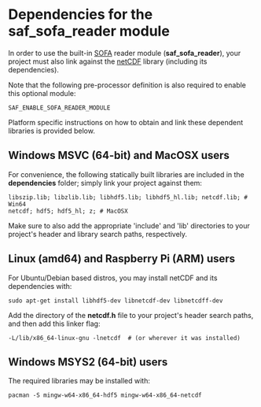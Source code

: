 # Dependencies for the saf_sofa_reader module 

In order to use the built-in [SOFA](https://www.sofaconventions.org/mediawiki/index.php/SOFA_(Spatially_Oriented_Format_for_Acoustics)) reader module (**saf_sofa_reader**), your project must also link against the [netCDF](https://www.unidata.ucar.edu/software/netcdf/) library (including its dependencies). 

Note that the following pre-processor definition is also required to enable this optional module:

```
SAF_ENABLE_SOFA_READER_MODULE
```

Platform specific instructions on how to obtain and link these dependent libraries is provided below.


## Windows MSVC (64-bit) and MacOSX users

For convenience, the following statically built libraries are included in the **dependencies** folder; simply link your project against them:

```
libszip.lib; libzlib.lib; libhdf5.lib; libhdf5_hl.lib; netcdf.lib; # Win64
netcdf; hdf5; hdf5_hl; z; # MacOSX
```

Make sure to also add the appropriate 'include' and 'lib' directories to your project's header and library search paths, respectively.


## Linux (amd64) and Raspberry Pi (ARM) users

For Ubuntu/Debian based distros, you may install netCDF and its dependencies with:

```
sudo apt-get install libhdf5-dev libnetcdf-dev libnetcdff-dev
```

Add the directory of the **netcdf.h** file to your project's header search paths, and then add this linker flag:
```
-L/lib/x86_64-linux-gnu -lnetcdf  # (or wherever it was installed) 
```

## Windows MSYS2 (64-bit) users

The required libraries may be installed with:
```
pacman -S mingw-w64-x86_64-hdf5 mingw-w64-x86_64-netcdf
```
